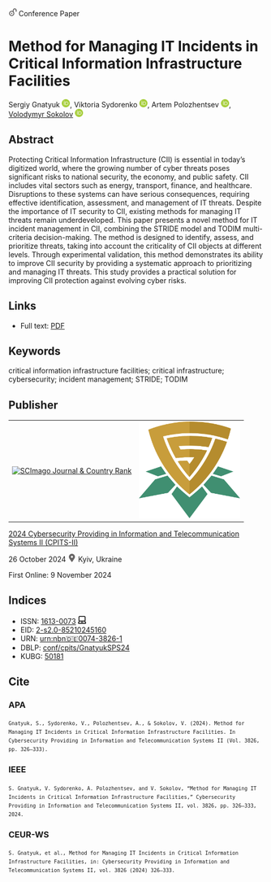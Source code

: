 <img src="/icons/unlock.svg" width="16" height="16"> Conference Paper

# Method for Managing IT Incidents in Critical Information Infrastructure Facilities

Sergiy Gnatyuk <a href="https://orcid.org/0000-0003-4992-0564" target="_blank"><img src="/icons/orcid.svg" width="16" height="16"></a>,
Viktoria Sydorenko <a href="https://orcid.org/0000-0002-5910-0837" target="_blank"><img src="/icons/orcid.svg" width="16" height="16"></a>,
Artem Polozhentsev <a href="https://orcid.org/0000-0003-0139-0752" target="_blank"><img src="/icons/orcid.svg" width="16" height="16"></a>,
<a href="/">Volodymyr Sokolov</a> <a href="https://orcid.org/0000-0002-9349-7946" target="_blank"><img src="/icons/orcid.svg" width="16" height="16"></a>

## Abstract

Protecting Critical Information Infrastructure (CII) is essential in today’s digitized world, where the growing number of cyber threats poses significant risks to national security, the economy, and public safety. CII includes vital sectors such as energy, transport, finance, and healthcare. Disruptions to these systems can have serious consequences, requiring effective identification, assessment, and management of IT threats. Despite the importance of IT security to CII, existing methods for managing IT threats remain underdeveloped. This paper presents a novel method for IT incident management in CII, combining the STRIDE model and TODIM multi-criteria decision-making. The method is designed to identify, assess, and prioritize threats, taking into account the criticality of CII objects at different levels. Through experimental validation, this method demonstrates its ability to improve CII security by providing a systematic approach to prioritizing and managing IT threats. This study provides a practical solution for improving CII protection against evolving cyber risks.

## Links

* Full text: [PDF](https://ceur-ws.org/Vol-3826/short24.pdf)

## Keywords

critical information infrastructure facilities; critical infrastructure; cybersecurity; incident management; STRIDE; TODIM

## Publisher

<table>
<tr>
<td>
<a href="https://www.scimagojr.com/journalsearch.php?q=21100218356&amp;tip=sid&amp;exact=no" title="SCImago Journal &amp; Country Rank"><img border="0" src="https://corsproxy.io/?https://www.scimagojr.com/journal_img.php?id=21100218356" alt="SCImago Journal &amp; Country Rank"  /></a>
</td>
<td style="text-align: left;">
<a href="https://cpits.kubg.edu.ua/"><img src="/icons/cpits.svg" width="200"></a>
</td>
</tr>
</table>

[2024 Cybersecurity Providing in Information and Telecommunication Systems II (CPITS-II)](https://ceur-ws.org/Vol-3826/)

26 October 2024 <img src="/icons/location-pin.svg" width="16" height="16"> Kyiv, Ukraine

First Online: 9 November 2024

## Indices

* ISSN: [1613-0073](https://portal.issn.org/resource/ISSN/1613-0073) <img src="/icons/online.svg" width="16" height="16">
* EID: [2-s2.0-85210245160](http://www.scopus.com/record/display.url?origin=inward&eid=2-s2.0-85210245160)
* URN: [urn:nbn:de:0074-3826-1](https://nbn-resolving.org/xml/urn:nbn:de:0074-3826-1)
* DBLP: [conf/cpits/GnatyukSPS24](https://dblp.org/rec/conf/cpits/GnatyukSPS24)
* KUBG: [50181](http://elibrary.kubg.edu.ua/id/eprint/50181/)

## Cite

### APA

<small>`Gnatyuk, S., Sydorenko, V., Polozhentsev, A., & Sokolov, V. (2024). Method for Managing IT Incidents in Critical Information Infrastructure Facilities. In Cybersecurity Providing in Information and Telecommunication Systems II (Vol. 3826, pp. 326–333).`</small>

### IEEE

<small>`S. Gnatyuk, V. Sydorenko, A. Polozhentsev, and V. Sokolov, “Method for Managing IT Incidents in Critical Information Infrastructure Facilities,” Cybersecurity Providing in Information and Telecommunication Systems II, vol. 3826, pp. 326–333, 2024.`</small>

### CEUR-WS

<small>`S. Gnatyuk, et al., Method for Managing IT Incidents in Critical Information Infrastructure Facilities, in: Cybersecurity Providing in Information and Telecommunication Systems II, vol. 3826 (2024) 326–333.`</small>